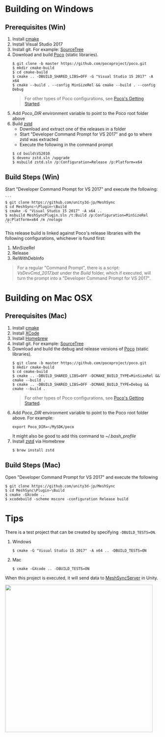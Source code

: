 # Building on Windows

## Prerequisites (Win)

1. Install [cmake](https://cmake.org/) 
1. Install Visual Studio 2017
1. Install git. For example: [SourceTree](https://www.sourcetreeapp.com/)
1. Download and build [Poco](https://pocoproject.org) (static libraries).  
    ``` 
    $ git clone -b master https://github.com/pocoproject/poco.git
    $ mkdir cmake-build
    $ cd cmake-build
    $ cmake .. -DBUILD_SHARED_LIBS=OFF -G "Visual Studio 15 2017" -A x64
    $ cmake --build . --config MinSizeRel && cmake --build . --config Debug
    ```
    > For other types of Poco configurations, see [Poco's Getting Started](https://pocoproject.org/docs/00200-GettingStarted.html).
1. Add *Poco_DIR* environment variable to point to the Poco root folder above
1. Build [zstd](https://github.com/facebook/zstd/releases)  
   * Download and extract one of the releases in a folder
   * Start "Developer Command Prompt for VS 2017" and go to where zstd was extracted
   * Execute the following in the command prompt      
    ``` 
    $ cd build\VS2010
    $ devenv zstd.sln /upgrade
    $ msbuild zstd.sln /p:Configuration=Release /p:Platform=x64
    ```



## Build Steps (Win)


Start "Developer Command Prompt for VS 2017" and execute the following:

    ``` 
    $ git clone https://github.com/unity3d-jp/MeshSync
    $ cd MeshSync~\Plugin~\Build
    $ cmake -G "Visual Studio 15 2017" -A x64 ..
    $ msbuild MeshSyncPlugin.sln /t:Build /p:Configuration=MinSizeRel /p:Platform=x64 /m /nologo
    ```  

This release build is linked against Poco's release libraries with the following configurations, whichever is found first:  

1. MinSizeRel  
1. Release  
1. RelWithDebInfo 

> For a regular "Command Prompt", there is a script: *VsDevCmd_2017.bat* 
> under the *Build* folder, which if executed, will turn the prompt into a 
> "Developer Command Prompt for VS 2017".

# Building on Mac OSX

## Prerequisites (Mac)

1. Install [cmake](https://cmake.org/) 
1. Install [XCode](https://developer.apple.com/xcode/)
1. Install [Homebrew](https://brew.sh/)
1. Install git. For example: [SourceTree](https://www.sourcetreeapp.com/)
1. Download and build the debug and release versions of [Poco](https://pocoproject.org) (static libraries).  
    ``` 
    $ git clone -b master https://github.com/pocoproject/poco.git
    $ mkdir cmake-build
    $ cd cmake-build
    $ cmake .. -DBUILD_SHARED_LIBS=OFF -DCMAKE_BUILD_TYPE=MinSizeRel && cmake --build . 
    $ cmake .. -DBUILD_SHARED_LIBS=OFF -DCMAKE_BUILD_TYPE=Debug && cmake --build . 
    ```
    > For other types of Poco configurations, see [Poco's Getting Started](https://pocoproject.org/docs/00200-GettingStarted.html).
1. Add *Poco_DIR* environment variable to point to the Poco root folder above. For example:  
    ``` 
    export Poco_DIR=~/MySDK/poco
    ```  
    It might also be good to add this command to *~/.bash_profile*
1. Install [zstd](https://github.com/facebook/zstd/releases)  via Homebrew  
    ``` 
    $ brew install zstd
    ```  



## Build Steps (Mac)

Open "Developer Command Prompt for VS 2017" and execute the following

``` 
$ git clone https://github.com/unity3d-jp/MeshSync
$ cd MeshSync\Plugin~\Build
$ cmake -GXcode ..
$ xcodebuild -scheme mscore -configuration Release build
```


# Tips

There is a test project that can be created by specifying `-DBUILD_TESTS=ON`.

1. Windows  
    ``` 
    $ cmake -G "Visual Studio 15 2017" -A x64 .. -DBUILD_TESTS=ON
    ```
2. Mac  
    ``` 
    $ cmake -GXcode .. -DBUILD_TESTS=ON
    ```

When this project is executed, it will send data to 
[MeshSyncServer](../../Readme.md#MeshSyncServer) in Unity.

<img src="Images/MeshSyncTest.png" width=480>



